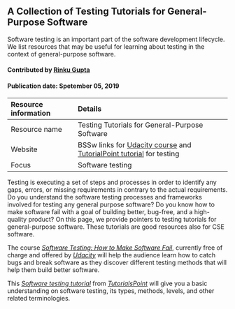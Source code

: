 
## A Collection of Testing Tutorials for General-Purpose Software

<!-- deck text start --> 
Software testing is an important part of the software development lifecycle. We list resources that may be useful for learning about testing in the context of general-purpose software.
<!-- deck text end --> 

#### Contributed by [Rinku Gupta](http://github.com/rinkug "Rinku Gupta")
#### Publication date: Spetember 05, 2019

Resource information | Details 
:--- | :--- 
Resource name |  Testing Tutorials for General-Purpose Software
Website  |  BSSw links for [Udacity course](SwTestingUdacity.md) and [TutorialPoint tutorial](SwTestingTutorials.md) for testing
Focus | Software testing

Testing is executing a set of steps and processes in order to identify any gaps, errors, or missing requirements in contrary to the actual requirements. Do you understand the software testing processes and frameworks involved for testing any general purpose software? Do you know how to make software fail with a goal of building better, bug-free, and a high-quality product? On this page, we provide pointers to testing tutorials for general-purpose software. These tutorials are good resources also for CSE software.

The course *[Software Testing: How to Make Software Fail](SwTestingUdacity.md)*, currently free of charge and offered  by *[Udacity](https://www.udacity.com/)* will help the audience learn how to catch bugs and break software as they discover different testing methods that will help them build better software.

This *[Software testing tutorial](SwTestingTutorialTutorialsPoint.md)* from *[TutorialsPoint](https://www.tutorialspoint.com/index.htm)* will give you a basic understanding on software testing, its types, methods, levels, and other related terminologies.



<!---
Publish: yes
Categories: reliability
Topics: testing
Tags: [import from subresources]
Level: 2
Prerequisites: defaults
Aggregate: Subresource
--->
